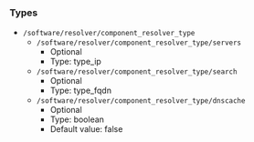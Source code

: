 
### Types

 - `/software/resolver/component_resolver_type`
    - `/software/resolver/component_resolver_type/servers`
        - Optional
        - Type: type_ip
    - `/software/resolver/component_resolver_type/search`
        - Optional
        - Type: type_fqdn
    - `/software/resolver/component_resolver_type/dnscache`
        - Optional
        - Type: boolean
        - Default value: false
